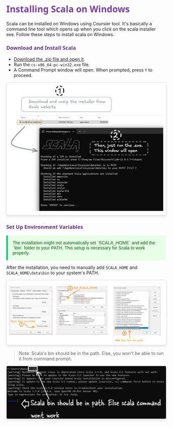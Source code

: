 # <span style="color: #7A3DAA; font-family: Segoe UI, sans-serif;">Installing Scala on Windows

Scala can be installed on Windows using Coursier tool. It's basically a command line tool which opens up when you click on the scala installer exe. Follow these steps to install scala on Windows. 

### <span style="color: #653090; font-family: Segoe UI, sans-serif;">Download and Install Scala

- [Download the .zip file and open it](https://github.com/coursier/coursier/releases/latest/download/cs-x86_64-pc-win32.zip).
- Run the `cs-x86_64-pc-win32.exe` file.
- A Command Prompt window will open. When prompted, press `Y` to proceed.


<img src="images/2024-08-14-17-06-23.png" alt="Description of the image" style="max-width: 100%; height: auto; border: 1px solid #ddd; border-radius: 4px; box-shadow: 0 4px 8px rgba(0, 0, 0, 0.1);">



### <span style="color: #653090; font-family: Segoe UI, sans-serif;">Set Up Environment Variables

<p style="color: #006600; font-family: 'Trebuchet MS', Helvetica, sans-serif; background-color: #e6ffe6; padding: 15px; border-left: 5px solid #00cc66;">
The installation might not automatically set `SCALA_HOME` and add the `\bin` folder to your PATH. This setup is necessary for Scala to work properly.
</p>

After the installation, you need to manually add `SCALA_HOME` and `SCALA_HOME\data\bin` to your system's PATH.

<img src="images/2024-08-14-17-48-22.png" alt="Description of the image" style="max-width: 100%; height: auto; border: 1px solid #ddd; border-radius: 4px; box-shadow: 0 4px 8px rgba(0, 0, 0, 0.1);">


> Note: Scala's bin should be in the path. Else, you won't be able to run it from command prompt.

<img src="images/2024-08-14-17-57-31.png" alt="Description of the image" style="max-width: 100%; height: auto; border: 1px solid #ddd; border-radius: 4px; box-shadow: 0 4px 8px rgba(0, 0, 0, 0.1);">

